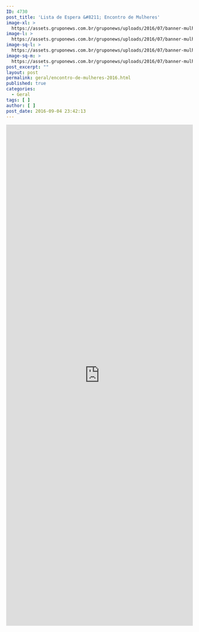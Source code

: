 ```yaml
---
ID: 4730
post_title: 'Lista de Espera &#8211; Encontro de Mulheres'
image-xl: >
  https://assets.gruponews.com.br/gruponews/uploads/2016/07/banner-mulheres.jpg
image-l: >
  https://assets.gruponews.com.br/gruponews/uploads/2016/07/banner-mulheres.jpg
image-sq-l: >
  https://assets.gruponews.com.br/gruponews/uploads/2016/07/banner-mulheres.jpg
image-sq-m: >
  https://assets.gruponews.com.br/gruponews/uploads/2016/07/banner-mulheres-720x353.jpg
post_excerpt: ""
layout: post
permalink: geral/encontro-de-mulheres-2016.html
published: true
categories:
  - Geral
tags: [ ]
author: [ ]
post_date: 2016-09-04 23:42:13
---
```

<iframe src="https://docs.google.com/forms/d/e/1FAIpQLSf1-K7hbN-9le-jauLrQyVMDsi5mUbgvGXJvm3NiMWLxTccxQ/viewform?embedded=true" width="100%" height="1350" frameborder="0" marginwidth="0" marginheight="0">Nos dias 22 e 23 de outubro acontecerá o encontro de mulheres. Tema: "Mulheres com Propósito no Reino de Deus".</iframe>